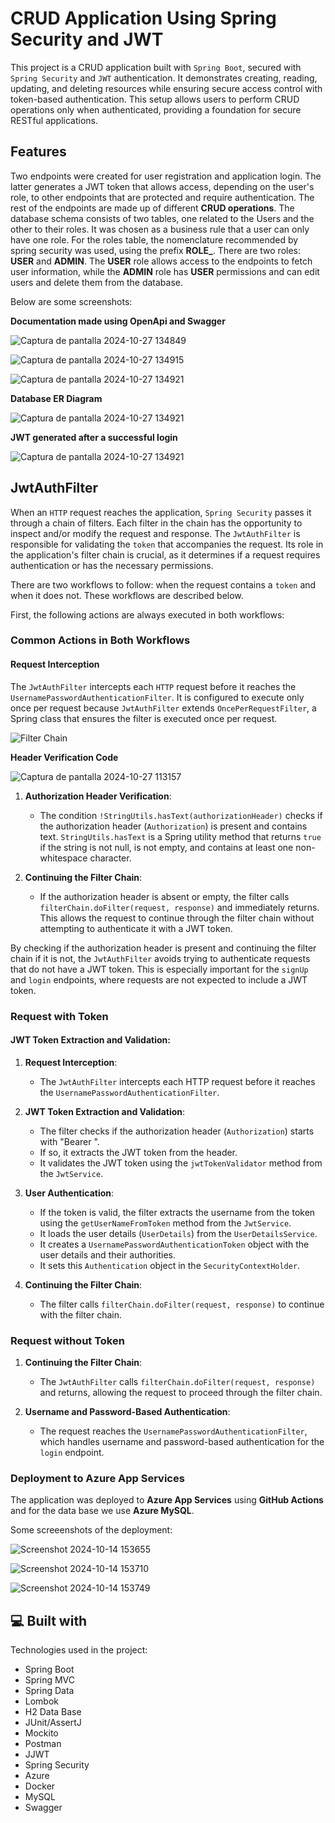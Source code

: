 # CRUD Application Using Spring Security and JWT

This project is a CRUD application built with `Spring Boot`, secured with `Spring Security` and `JWT` authentication. It demonstrates creating, reading, updating, and deleting resources while ensuring secure access control with token-based authentication. This setup allows users to perform CRUD operations only when authenticated, providing a foundation for secure RESTful applications. 

## Features
Two endpoints were created for user registration and application login. The latter generates a JWT token that allows access, depending on the user's role, to other endpoints that are protected and require authentication. The rest of the endpoints are made up of different **CRUD operations**. The database schema consists of two tables, one related to the Users and the other to their roles. It was chosen as a business rule that a user can only have one role. For the roles table, the nomenclature recommended by spring security was used, using the prefix **ROLE_**. There are two roles: **USER** and **ADMIN**. The **USER** role allows access to the endpoints to fetch user information, while the **ADMIN** role has **USER** permissions and can edit users and delete them from the database.

Below are some screenshots:

**Documentation made using OpenApi and Swagger**

![Captura de pantalla 2024-10-27 134849](https://github.com/user-attachments/assets/cc2ce0dc-f156-4d14-b7d4-dca426b9bfac)

![Captura de pantalla 2024-10-27 134915](https://github.com/user-attachments/assets/cc5e9915-866c-4c89-99d9-6c2d8d8b5ea7)

![Captura de pantalla 2024-10-27 134921](https://github.com/user-attachments/assets/11486031-514a-4a27-b6ce-cb65d10391df)

**Database ER Diagram**

![Captura de pantalla 2024-10-27 134921](https://github.com/user-attachments/assets/8263cb35-a338-45d4-a43a-b27dfc281f6c)

**JWT generated after a successful login**

![Captura de pantalla 2024-10-27 134921](https://github.com/user-attachments/assets/abad436a-59dc-4a04-979a-82498c805d1f)


## JwtAuthFilter

When an `HTTP` request reaches the application, `Spring Security` passes it through a chain of filters. Each filter in the chain has the opportunity to inspect and/or modify the request and response. The `JwtAuthFilter` is responsible for validating the `token` that accompanies the request. Its role in the application's filter chain is crucial, as it determines if a request requires authentication or has the necessary permissions.

There are two workflows to follow: when the request contains a `token` and when it does not. These workflows are described below.

First, the following actions are always executed in both workflows:

### Common Actions in Both Workflows

#### Request Interception

The `JwtAuthFilter` intercepts each `HTTP` request before it reaches the `UsernamePasswordAuthenticationFilter`. It is configured to execute only once per request because `JwtAuthFilter` extends `OncePerRequestFilter`, a Spring class that ensures the filter is executed once per request.

![Filter Chain](https://github.com/user-attachments/assets/35d312ba-aaf2-41cb-965b-a2363fb7d49d)

**Header Verification Code**

![Captura de pantalla 2024-10-27 113157](https://github.com/user-attachments/assets/4596ac0c-bfc1-4037-aed8-48fb2d88a412)

1.  **Authorization Header Verification**:
    
    -   The condition `!StringUtils.hasText(authorizationHeader)` checks if the authorization header (`Authorization`) is present and contains text. `StringUtils.hasText` is a Spring utility method that returns `true` if the string is not null, is not empty, and contains at least one non-whitespace character.
2.  **Continuing the Filter Chain**:
    
    -   If the authorization header is absent or empty, the filter calls `filterChain.doFilter(request, response)` and immediately returns. This allows the request to continue through the filter chain without attempting to authenticate it with a JWT token.

By checking if the authorization header is present and continuing the filter chain if it is not, the `JwtAuthFilter` avoids trying to authenticate requests that do not have a JWT token. This is especially important for the `signUp` and `login` endpoints, where requests are not expected to include a JWT token.

### Request with Token

#### JWT Token Extraction and Validation:

1.  **Request Interception**:
    
    -   The `JwtAuthFilter` intercepts each HTTP request before it reaches the `UsernamePasswordAuthenticationFilter`.
2.  **JWT Token Extraction and Validation**:
    
    -   The filter checks if the authorization header (`Authorization`) starts with "Bearer ".
    -   If so, it extracts the JWT token from the header.
    -   It validates the JWT token using the `jwtTokenValidator` method from the `JwtService`.
3.  **User Authentication**:
    
    -   If the token is valid, the filter extracts the username from the token using the `getUserNameFromToken` method from the `JwtService`.
    -   It loads the user details (`UserDetails`) from the `UserDetailsService`.
    -   It creates a `UsernamePasswordAuthenticationToken` object with the user details and their authorities.
    -   It sets this `Authentication` object in the `SecurityContextHolder`.
4.  **Continuing the Filter Chain**:
    
    -   The filter calls `filterChain.doFilter(request, response)` to continue with the filter chain.

### Request without Token

1.  **Continuing the Filter Chain**:
    
    -   The `JwtAuthFilter` calls `filterChain.doFilter(request, response)` and returns, allowing the request to proceed through the filter chain.
2.  **Username and Password-Based Authentication**:
    
    -   The request reaches the `UsernamePasswordAuthenticationFilter`, which handles username and password-based authentication for the `login` endpoint.

### Deployment to Azure App Services

The application was deployed to **Azure App Services** using **GitHub Actions** and for the data base we use **Azure MySQL**.

Some screeenshots of the deployment:

![Screenshot 2024-10-14 153655](https://github.com/user-attachments/assets/415afb64-0a58-4222-9e86-52b888a9719f)

![Screenshot 2024-10-14 153710](https://github.com/user-attachments/assets/e8760854-7256-4280-b39e-71a4ee4ecfce)

![Screenshot 2024-10-14 153749](https://github.com/user-attachments/assets/86cd7e78-e0a8-40da-a3f8-553dafbac38f)

 
<h2>💻 Built with</h2>

Technologies used in the project:

*   Spring Boot
*   Spring MVC
*   Spring Data
*   Lombok
*   H2 Data Base
*   JUnit/AssertJ
*   Mockito
*   Postman
*   JJWT
*   Spring Security
*   Azure
*   Docker
*   MySQL
*   Swagger
